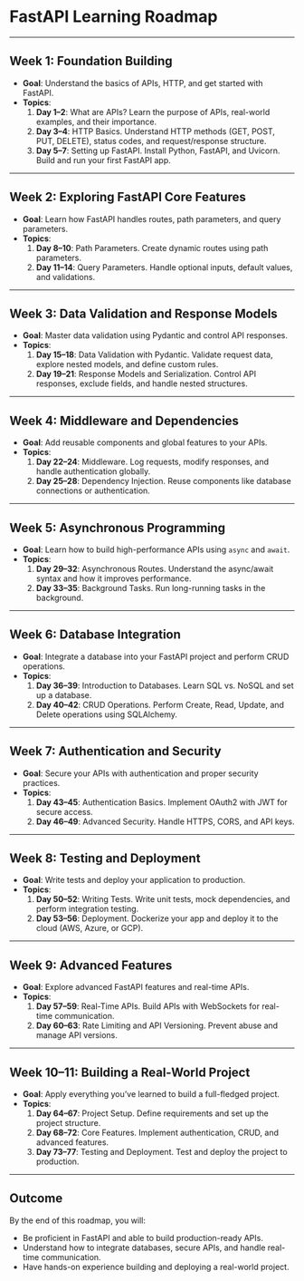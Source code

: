 # **FastAPI Learning Roadmap**

---

## **Week 1: Foundation Building**
- **Goal**: Understand the basics of APIs, HTTP, and get started with FastAPI.
- **Topics**:
  1. **Day 1–2**: What are APIs? Learn the purpose of APIs, real-world examples, and their importance.
  2. **Day 3–4**: HTTP Basics. Understand HTTP methods (GET, POST, PUT, DELETE), status codes, and request/response structure.
  3. **Day 5–7**: Setting up FastAPI. Install Python, FastAPI, and Uvicorn. Build and run your first FastAPI app.

---

## **Week 2: Exploring FastAPI Core Features**
- **Goal**: Learn how FastAPI handles routes, path parameters, and query parameters.
- **Topics**:
  1. **Day 8–10**: Path Parameters. Create dynamic routes using path parameters.
  2. **Day 11–14**: Query Parameters. Handle optional inputs, default values, and validations.

---

## **Week 3: Data Validation and Response Models**
- **Goal**: Master data validation using Pydantic and control API responses.
- **Topics**:
  1. **Day 15–18**: Data Validation with Pydantic. Validate request data, explore nested models, and define custom rules.
  2. **Day 19–21**: Response Models and Serialization. Control API responses, exclude fields, and handle nested structures.

---

## **Week 4: Middleware and Dependencies**
- **Goal**: Add reusable components and global features to your APIs.
- **Topics**:
  1. **Day 22–24**: Middleware. Log requests, modify responses, and handle authentication globally.
  2. **Day 25–28**: Dependency Injection. Reuse components like database connections or authentication.

---

## **Week 5: Asynchronous Programming**
- **Goal**: Learn how to build high-performance APIs using `async` and `await`.
- **Topics**:
  1. **Day 29–32**: Asynchronous Routes. Understand the async/await syntax and how it improves performance.
  2. **Day 33–35**: Background Tasks. Run long-running tasks in the background.

---

## **Week 6: Database Integration**
- **Goal**: Integrate a database into your FastAPI project and perform CRUD operations.
- **Topics**:
  1. **Day 36–39**: Introduction to Databases. Learn SQL vs. NoSQL and set up a database.
  2. **Day 40–42**: CRUD Operations. Perform Create, Read, Update, and Delete operations using SQLAlchemy.

---

## **Week 7: Authentication and Security**
- **Goal**: Secure your APIs with authentication and proper security practices.
- **Topics**:
  1. **Day 43–45**: Authentication Basics. Implement OAuth2 with JWT for secure access.
  2. **Day 46–49**: Advanced Security. Handle HTTPS, CORS, and API keys.

---

## **Week 8: Testing and Deployment**
- **Goal**: Write tests and deploy your application to production.
- **Topics**:
  1. **Day 50–52**: Writing Tests. Write unit tests, mock dependencies, and perform integration testing.
  2. **Day 53–56**: Deployment. Dockerize your app and deploy it to the cloud (AWS, Azure, or GCP).

---

## **Week 9: Advanced Features**
- **Goal**: Explore advanced FastAPI features and real-time APIs.
- **Topics**:
  1. **Day 57–59**: Real-Time APIs. Build APIs with WebSockets for real-time communication.
  2. **Day 60–63**: Rate Limiting and API Versioning. Prevent abuse and manage API versions.

---

## **Week 10–11: Building a Real-World Project**
- **Goal**: Apply everything you’ve learned to build a full-fledged project.
- **Topics**:
  1. **Day 64–67**: Project Setup. Define requirements and set up the project structure.
  2. **Day 68–72**: Core Features. Implement authentication, CRUD, and advanced features.
  3. **Day 73–77**: Testing and Deployment. Test and deploy the project to production.

---

## **Outcome**
By the end of this roadmap, you will:
- Be proficient in FastAPI and able to build production-ready APIs.
- Understand how to integrate databases, secure APIs, and handle real-time communication.
- Have hands-on experience building and deploying a real-world project.